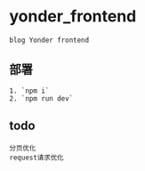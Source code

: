 # yonder_frontend
    blog Yonder frontend

## 部署
    1. `npm i`
    2. `npm run dev`


## todo
    分页优化
    request请求优化 
    

